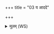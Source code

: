 +++
title = "03 य आददे"

+++
<details><summary>मूलम् (WS)</summary>

य आददे यस्य वाघासि पित्र्यास्तेन श्वयातुरुत सम्भिधेहिभिः।  
यः पताद्रोधनस्याधिदेवनं क्रव्यात् पिशाचः क्रविषस्तितृप्सन्।  
उलूकयातुं भूमलो यस्य यातुस्तमत्रापि प्र दह जातवेदः ॥ ३ ॥
</details>